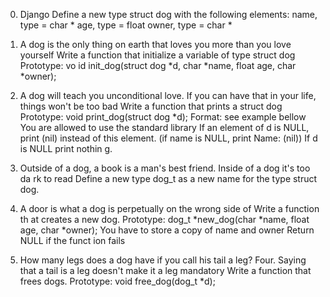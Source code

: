0. Django Define a new type struct dog with the following elements: name, type    = char * age, type = float owner, type = char *

1. A dog is the only thing on earth that loves you more than you love yourself    Write a function that initialize a variable of type struct dog Prototype: vo   id init_dog(struct dog *d, char *name, float age, char *owner);

2. A dog will teach you unconditional love. If you can have that in your life,    things won't be too bad Write a function that prints a struct dog Prototype:   void print_dog(struct dog *d); Format: see example bellow You are allowed to   use the standard library If an element of d is NULL, print (nil) instead of    this element. (if name is NULL, print Name: (nil)) If d is NULL print nothin   g.

3. Outside of a dog, a book is a man's best friend. Inside of a dog it's too da   rk to read Define a new type dog_t as a new name for the type struct dog.

4. A door is what a dog is perpetually on the wrong side of Write a function th   at creates a new dog. Prototype: dog_t *new_dog(char *name, float age, char    *owner); You have to store a copy of name and owner Return NULL if the funct   ion fails

5. How many legs does a dog have if you call his tail a leg? Four. Saying that    a tail is a leg doesn't make it a leg mandatory Write a function that frees    dogs. Prototype: void free_dog(dog_t *d);